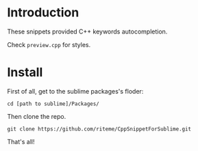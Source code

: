 # Introduction
These snippets provided C++ keywords autocompletion.

Check ```preview.cpp``` for styles.

[](./preview-1.png)

# Install
First of all, get to the sublime packages's floder:

```shell
cd [path to sublime]/Packages/
```

Then clone the repo.

```shell
git clone https://github.com/riteme/CppSnippetForSublime.git
```

That's all!
